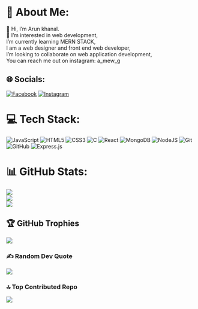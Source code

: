 # 💫 About Me:
👋 Hi, I’m Arun khanal.<br>👀 I’m interested in web development,<br>I’m currently learning MERN STACK,<br>I am a web designer and front end web developer,<br>I’m looking to collaborate on web application development,<br>You can reach me out on instagram: a_mew_g


## 🌐 Socials:
[![Facebook](https://img.shields.io/badge/Facebook-%231877F2.svg?logo=Facebook&logoColor=white)](https://facebook.com/arunkhanal0) [![Instagram](https://img.shields.io/badge/Instagram-%23E4405F.svg?logo=Instagram&logoColor=white)](https://instagram.com/a_mew_g) 

# 💻 Tech Stack:
 ![JavaScript](https://img.shields.io/badge/javascript-%23323330.svg?style=for-the-badge&logo=javascript&logoColor=%23F7DF1E) ![HTML5](https://img.shields.io/badge/html5-%23E34F26.svg?style=for-the-badge&logo=html5&logoColor=white) ![CSS3](https://img.shields.io/badge/css3-%231572B6.svg?style=for-the-badge&logo=css3&logoColor=white) ![C](https://img.shields.io/badge/c-%2300599C.svg?style=for-the-badge&logo=c&logoColor=white)  ![React](https://img.shields.io/badge/react-%2320232a.svg?style=for-the-badge&logo=react&logoColor=%2361DAFB) ![MongoDB](https://img.shields.io/badge/MongoDB-%234ea94b.svg?style=for-the-badge&logo=mongodb&logoColor=white)  ![NodeJS](https://img.shields.io/badge/node.js-6DA55F?style=for-the-badge&logo=node.js&logoColor=white) ![Git](https://img.shields.io/badge/git-%23F05033.svg?style=for-the-badge&logo=git&logoColor=white) ![GitHub](https://img.shields.io/badge/github-%23121011.svg?style=for-the-badge&logo=github&logoColor=white) ![Express.js](https://img.shields.io/badge/express.js-%23404d59.svg?style=for-the-badge&logo=express&logoColor=%2361DAFB)
# 📊 GitHub Stats:
![](https://github-readme-stats.vercel.app/api?username=arunislive&theme=dark&hide_border=false&include_all_commits=false&count_private=false)<br/>
![](https://github-readme-streak-stats.herokuapp.com/?user=arunislive&theme=dark&hide_border=false)<br/>
![](https://github-readme-stats.vercel.app/api/top-langs/?username=arunislive&theme=dark&hide_border=false&include_all_commits=false&count_private=false&layout=compact)

## 🏆 GitHub Trophies
![](https://github-profile-trophy.vercel.app/?username=arunislive&theme=radical&no-frame=true&no-bg=false&margin-w=4)

### ✍️ Random Dev Quote
![](https://quotes-github-readme.vercel.app/api?type=horizontal&theme=radical)

### 🔝 Top Contributed Repo
![](https://github-contributor-stats.vercel.app/api?username=arunislive&limit=5&theme=dark&combine_all_yearly_contributions=true)

<!-- Proudly created with GPRM ( https://gprm.itsvg.in ) -->
